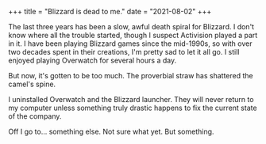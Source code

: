 +++
title = "Blizzard is dead to me."
date = "2021-08-02"
+++

The last three years has been a slow, awful death spiral for Blizzard. I don't know where all the trouble started, though I suspect Activision played a part in it. I have been playing Blizzard games since the mid-1990s, so with over two decades spent in their creations, I'm pretty sad to let it all go. I still enjoyed playing Overwatch for several hours a day.

But now, it's gotten to be too much. The proverbial straw has shattered the camel's spine.

I uninstalled Overwatch and the Blizzard launcher. They will never return to my computer unless something truly drastic happens to fix the current state of the company.

Off I go to... something else. Not sure what yet. But something.
